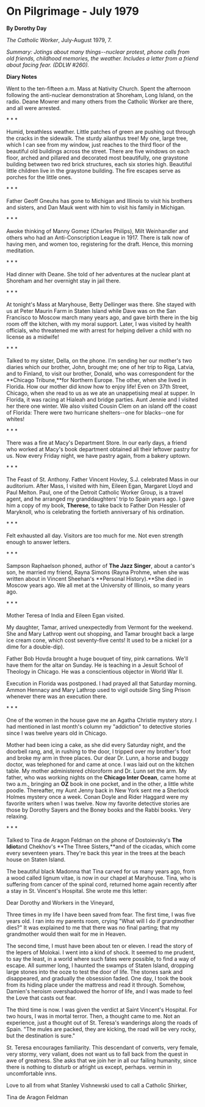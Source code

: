 On Pilgrimage - July 1979
=========================

**By Dorothy Day**

*The Catholic Worker*, July-August 1979, 7.

*Summary: Jotings about many things--nuclear protest, phone calls from
old friends, childhood memories, the weather. Includes a letter from a
friend about facing fear. (DDLW \#260).*

**Diary Notes**

Went to the ten-fifteen a.m. Mass at Nativity Church. Spent the
afternoon following the anti-nuclear demonstration at Shoreham, Long
Island, on the radio. Deane Mowrer and many others from the Catholic
Worker are there, and all were arrested.

\* \* \*

Humid, breathless weather. Little patches of green are pushing out
through the cracks in the sidewalk. The sturdy ailanthus tree! My one,
large tree, which I can see from my window, just reaches to the third
floor of the beautiful old buildings across the street. There are five
windows on each floor, arched and pillared and decorated most
beautifully, one graystone building between two red brick structures,
each six stories high. Beautiful little children live in the graystone
building. The fire escapes serve as porches for the little ones.

\* \* \*

Father Geoff Gneuhs has gone to Michigan and Illinois to visit his
brothers and sisters, and Dan Mauk went with him to visit his family in
Michigan.

\* \* \*

Awoke thinking of Manny Gomez (Charles Philips), Milt Weinhandler and
others who had an Anti-Conscription League in 1917. There is talk now of
having men, and women too, registering for the draft. Hence, this
morning meditation.

\* \* \*

Had dinner with Deane. She told of her adventures at the nuclear plant
at Shoreham and her overnight stay in jail there.

\* \* \*

At tonight's Mass at Maryhouse, Betty Dellinger was there. She stayed
with us at Peter Maurin Farm in Staten Island while Dave was on the San
Francisco to Moscow march many years ago, and gave birth there in the
big room off the kitchen, with my moral support. Later, I was visited by
health officials, who threatened me with arrest for helping deliver a
child with no license as a midwife!

\* \* \*

Talked to my sister, Della, on the phone. I'm sending her our mother's
two diaries which our brother, John, brought me; one of her trip to
Riga, Latvia, and to Finland, to visit our brother, Donald, who was
correspondent for the **Chicago Tribune,**for Northern Europe. The
other, when she lived in Florida. How our mother did know how to enjoy
life! Even on 37th Street, Chicago, when she read to us as we ate an
unappetising meal at supper. In Florida, it was racing at Hialeah and
bridge parties. Aunt Jennie and I visited her there one winter. We also
visited Cousin Clem on an island off the coast of Florida: There were
two hurricane shelters--one for blacks--one for whites!

\* \* \*

There was a fire at Macy's Department Store. In our early days, a friend
who worked at Macy's book department obtained all their leftover pastry
for us. Now every Friday night, we have pastry again, from a bakery
uptown.

\* \* \*

The Feast of St. Anthony. Father Vincent Hovley, S.J. celebrated Mass in
our auditorium. After Mass, I visited with him, Eileen Egan, Margaret
Lloyd and Paul Melton. Paul, one of the Detroit Catholic Worker Group,
is a travel agent, and he arranged my granddaughters' trip to Spain
years ago. I gave him a copy of my book, **Therese**, to take back to
Father Don Hessler of Maryknoll, who is celebrating the fortieth
anniversary of his ordination.

\* \* \*

Felt exhausted all day. Visitors are too much for me. Not even strength
enough to answer letters.

\* \* \*

Sampson Raphaelson phoned, author of **The Jazz Singer**, about a
cantor's son, he married my friend, Rayna Simons (Rayna Prohme, when she
was written about in Vincent Sheehan's **Personal History).**She died in
Moscow years ago. We all met at the University of Illinois, so many
years ago.

\* \* \*

Mother Teresa of India and Eileen Egan visited.

My daughter, Tamar, arrived unexpectedly from Vermont for the weekend.
She and Mary Lathrop went out shopping, and Tamar brought back a large
ice cream cone, which cost seventy-five cents! It used to be a nickel
(or a dime for a double-dip).

Father Bob Hovda brought a huge bouquet of tiny, pink carnations. We'll
have them for the altar on Sunday. He is teaching in a Jesuit School of
Theology in Chicago. He was a conscientious objector in World War Il.

Execution in Florida was postponed. I had prayed all that Saturday
morning. Ammon Hennacy and Mary Lathrop used to vigil outside Sing Sing
Prison whenever there was an execution there.

\* \* \*

One of the women in the house gave me an Agatha Christie mystery story.
I had mentioned in last month's column my "addiction" to detective
stories since I was twelve years old in Chicago.

Mother had been icing a cake, as she did every Saturday night, and the
doorbell rang, and, in rushing to the door, I tripped over my brother's
foot and broke my arm in three places. Our dear Dr. Lunn, a horse and
buggy doctor, was telephoned for and came at once. I was laid out on the
kitchen table. My mother administered chloroform and Dr. Lunn set the
arm. My father, who was working nights on the **Chicago Inter Ocean**,
came home at two a.m., bringing an **OZ** book in one pocket, and in the
other, a little white poodle. Thereafter, my Aunt Jenny back in New York
sent me a Sherlock Holmes mystery once a week. Conan Doyle and Rider
Haggard were my favorite writers when I was twelve. Now my favorite
detective stories are those by Dorothy Sayers and the Boney books and
the Rabbi books. Very relaxing.

\* \* \*

Talked to Tina de Aragon Feldman on the phone of Dostoievsky's **The
Idiot**and Chekhov's **The Three Sisters,**and of the cicadas, which
come every seventeen years. They're back this year in the trees at the
beach house on Staten Island.

The beautiful black Madonna that Tina carved for us many years ago, from
a wood called lignum vitae, is now in our chapel at Maryhouse. Tina, who
is suffering from cancer of the spinal cord, returned home again
recently after a stay in St. Vincent's Hospital. She wrote me this
letter:

Dear Dorothy and Workers in the Vineyard,

Three times in my life I have been saved from fear. The first time, I
was five years old. I ran into my parents room, crying "What will I do
if grandmother dies?" It was explained to me that there was no final
parting; that my grandmother would then wait for me in Heaven.

The second time, I must have been about ten or eleven. I read the story
of the lepers of Molokai. I went into a kind of shock. It seemed to me
prudent, to say the least, in a world where such fates were possible, to
find a way of escape. All summer long, I haunted the swamps of Staten
Island, dropping large stones into the ooze to test the door of life.
The stones sank and disappeared, and gradually the obsession faded. One
day, I took the book from its hiding place under the mattress and read
it through. Somehow, Damien's heroism overshadowed the horror of life,
and I was made to feel the Love that casts out fear.

The third time is now. I was given the verdict at Saint Vincent's
Hospital. For two hours, I was in mortal terror. Then, a thought came to
me. Not an experience, just a thought out of St. Teresa's wanderings
along the roads of Spain. "The mules are packed, they are kicking, the
road will be very rocky, but the destination is sure."

St. Teresa encourages familiarity. This descendant of converts, very
female, very stormy, very valiant, does not want us to fall back from
the quest in awe of greatness. She asks that we join her in all our
failing humanity, since there is nothing to disturb or afright us
except, perhaps. vermin in uncomfortable inns.

Love to all from what Stanley Vishnewski used to call a Catholic
Shirker,

Tina de Aragon Feldman
